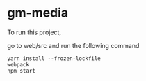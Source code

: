 # gm-media

To run this project, 

go to web/src and run the following command

```commandline
yarn install --frozen-lockfile
webpack
npm start
```